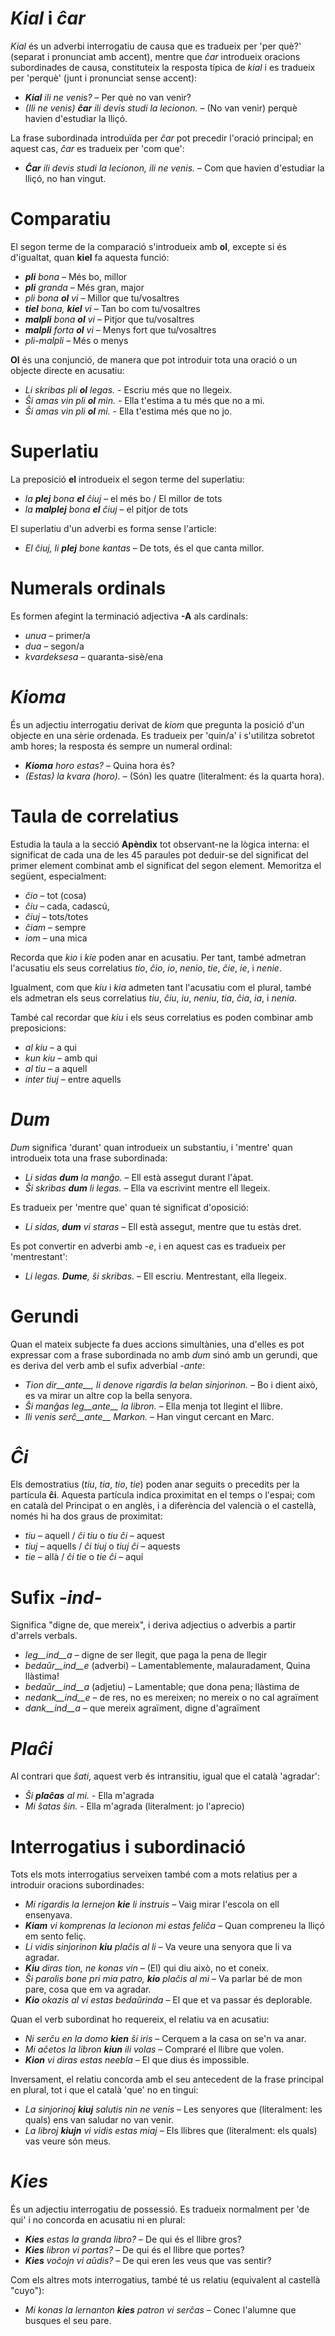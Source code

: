 
# *Kial* i *ĉar*

*Kial* és un adverbi interrogatiu de causa que es tradueix per 'per què?' (separat i pronunciat amb accent), mentre que *ĉar* introdueix oracions subordinades de causa, constituteix la resposta típica de *kial* i es tradueix per 'perquè' (junt i pronunciat sense accent):

- *__Kial__ ili ne venis?* – Per què no van venir?
 - *(Ili ne venis) __ĉar__ ili devis studi la lecionon.* – (No van venir) perquè havien d'estudiar la lliçó.

La frase subordinada introduïda per *ĉar* pot precedir l'oració principal; en aquest cas, *ĉar* es tradueix per 'com que':

- *__Ĉar__ ili devis studi la lecionon, ili ne venis.* – Com que havien d'estudiar la lliçó, no han vingut.

# Comparatiu

El segon terme de la comparació s'introdueix amb __ol__, excepte si és d'igualtat, quan __kiel__ fa aquesta funció:
- *__pli__ bona* – Més bo, millor
- *__pli__ granda* – Més gran, major
- *pli bona __ol__ vi* – Millor que tu/vosaltres
- *__tiel__ bona, __kiel__ vi* – Tan bo com tu/vosaltres
- *__malpli__ bona __ol__ vi* – Pitjor que tu/vosaltres
- *__malpli__ forta __ol__ vi* – Menys fort que tu/vosaltres
- *pli-malpli* – Més o menys

__Ol__ és una conjunció, de manera que pot introduir tota una oració o un objecte directe en acusatiu:
- *Li skribas pli __ol__ legas.* - Escriu més que no llegeix.
- *Ŝi amas vin pli __ol__ min.* - Ella t'estima a tu més que no a mi.
- *Ŝi amas vin pli __ol__ mi.* - Ella t'estima més que no jo.

# Superlatiu

La preposició __el__ introdueix el segon terme del superlatiu:
- *la __plej__ bona __el__ ĉiuj* – el més bo / El millor de tots
- *la __malplej__ bona __el__ ĉiuj* – el pitjor de tots

El superlatiu d'un adverbi es forma sense l'article:

- *El ĉiuj, li __plej__ bone kantas* – De tots, és el que canta millor.

# Numerals ordinals

Es formen afegint la terminació adjectiva __-A__ als cardinals: 

- *unua*  – primer/a
- *dua*  – segon/a
- *kvardeksesa* – quaranta-sisè/ena

# *Kioma*

És un adjectiu interrogatiu derivat de *kiom* que pregunta la posició d'un objecte en una sèrie ordenada. Es tradueix per 'quin/a' i s'utilitza sobretot amb hores; la resposta és sempre un numeral ordinal:
- *__Kioma__ horo estas?* – Quina hora és?
 - *(Estas) la kvara (horo).* – (Són) les quatre (literalment: és la quarta hora).

# Taula de correlatius

Estudia la taula a la secció __Apèndix__ tot observant-ne la lògica interna: el significat de cada una de les 45 paraules pot deduir-se del significat del primer element combinat amb el significat del segon element. Memoritza el següent, especialment:

- *ĉio*  – tot (cosa)
- *ĉiu*  – cada, cadascú, 
- *ĉiuj*  – tots/totes
- *ĉiam* – sempre
- *iom* – una mica

Recorda que *kio* i *kie* poden anar en acusatiu. Per tant, també admetran l'acusatiu els seus correlatius *tio*, *ĉio*, *io*, *nenio*, *tie*, *ĉie*, *ie*, i *nenie*.

Igualment, com que *kiu* i *kia* admeten tant l'acusatiu com el plural, també els admetran els seus correlatius *tiu*, *ĉiu*, *iu*, *neniu*, *tia*, *ĉia*, *ia*, i *nenia*.

També cal recordar que *kiu* i els seus correlatius es poden combinar amb preposicions:

- *al kiu* – a qui
- *kun kiu* – amb qui
- *al tiu* – a aquell
- *inter tiuj* – entre aquells

# *Dum* 

*Dum* significa 'durant' quan introdueix un substantiu, i 'mentre' quan introdueix tota una frase subordinada:

- *Li sidas __dum__ la manĝo.* – Ell està assegut durant l'àpat.
- *Ŝi skribas __dum__ li legas.* – Ella va escrivint mentre ell llegeix.

Es tradueix per 'mentre que' quan té significat d'oposició:
- *Li sidas, __dum__ vi staras* – Ell està assegut, mentre que tu estàs dret.

Es pot convertir en adverbi amb *-e*, i en aquest cas es tradueix per 'mentrestant':
- *Li legas. __Dume__, ŝi skribas.* – Ell escriu. Mentrestant, ella llegeix.

# Gerundi

Quan el mateix subjecte fa dues accions simultànies, una d'elles es pot expressar com a frase subordinada no amb *dum* sinó amb un gerundi, que es deriva del verb amb el sufix adverbial *-ante*:

- *Tion dir__ante__, li denove rigardis la belan sinjorinon.* – Bo i dient això, es va mirar un altre cop la bella senyora.
- *Ŝi manĝas leg__ante__ la libron.* – Ella menja tot llegint el llibre.
- *Ili venis serĉ__ante__ Markon.* – Han vingut cercant en Marc.

# *Ĉi*

Els demostratius (*tiu*, *tia*, *tio*, *tie*) poden anar seguits o precedits per la partícula __ĉi__. Aquesta partícula indica proximitat en el temps o l'espai; com en català del Principat o en anglès, i a diferència del valencià o el castellà, només hi ha dos graus de proximitat:

- *tiu* – aquell / *ĉi tiu* o *tiu ĉi* – aquest
- *tiuj* – aquells / *ĉi tiuj* o *tiuj ĉi* – aquests
- *tie* – allà / *ĉi tie* o *tie ĉi* – aquí

# Sufix *-ind-*

Significa "digne de, que mereix", i deriva adjectius o adverbis a partir d'arrels verbals.

- *leg__ind__a* – digne de ser llegit, que paga la pena de llegir
- *bedaŭr__ind__e* (adverbi) – Lamentablemente, malauradament, Quina llàstima!
- *bedaŭr__ind__a* (adjetiu) – Lamentable; que dona pena; llàstima de
- *nedank__ind__e* – de res, no es mereixen; no mereix o no cal agraïment
- *dank__ind__a* – que mereix agraïment, digne d'agraïment

# *Plaĉi*
 
 Al contrari que *ŝati*, aquest verb és intransitiu, igual que el català 'agradar':
 
 - *Ŝi __plaĉas__ al mi.* - Ella m'agrada
 - *Mi ŝatas ŝin.* - Ella m'agrada (literalment: jo l'aprecio)

# Interrogatius i subordinació

Tots els mots interrogatius serveixen també com a mots relatius per a introduir oracions subordinades:
- *Mi rigardis la lernejon __kie__ li instruis* – Vaig mirar l'escola on ell ensenyava.
- *__Kiam__ vi komprenas la lecionon mi estas feliĉa* – Quan compreneu la lliçó em sento feliç.
- *Li vidis sinjorinon __kiu__ plaĉis al li* – Va veure una senyora que li va agradar.
- *__Kiu__ diras tion, ne konas vin* – (El) qui diu això, no et coneix.
- *Ŝi parolis bone pri mia patro, __kio__ plaĉis al mi* – Va parlar bé de mon pare, cosa que em va agradar.
- *__Kio__ okazis al vi estas bedaŭrinda* – El que et va passar és deplorable.

Quan el verb subordinat ho requereix, el relatiu va en acusatiu:
- *Ni serĉu en la domo __kien__ ŝi iris* – Cerquem a la casa on se'n va anar.
- *Mi aĉetos la libron __kiun__ ili volas* – Compraré el llibre que volen.
- *__Kion__ vi diras estas neebla* – El que dius és impossible.

Inversament, el relatiu concorda amb el seu antecedent de la frase principal en plural, tot i que el català 'que' no en tingui:
- *La sinjorinoj __kiuj__ salutis nin ne venis* – Les senyores que (literalment: les quals) ens van saludar no van venir.
- *La libroj __kiujn__ vi vidis estas miaj* – Els llibres que (literalment: els quals) vas veure són meus.

# *Kies*

És un adjectiu interrogatiu de possessió. Es tradueix normalment per 'de qui' i no concorda en acusatiu ni en plural:
- *__Kies__ estas la granda libro?* – De qui és el llibre gros?
- *__Kies__ libron vi portas?* – De qui és el llibre que portes?
- *__Kies__ voĉojn vi aŭdis?* – De qui eren les veus que vas sentir?

Com els altres mots interrogatius, també té us relatiu (equivalent al castellà "cuyo"):
- *Mi konas la lernanton __kies__ patron vi serĉas* – Conec l'alumne que busques el seu pare.
